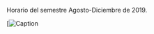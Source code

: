 Horario del semestre Agosto-Diciembre de 2019.


[![Caption](/probabilidad/figs/horarioseptiembre2019.JPEG)

